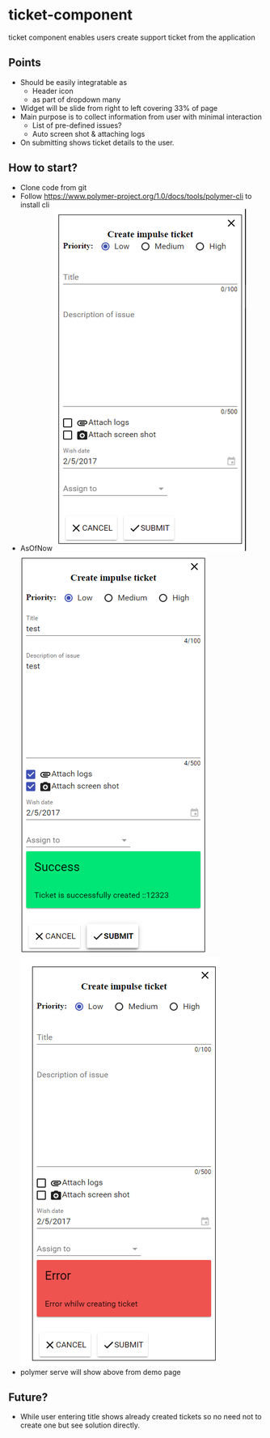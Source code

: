 # ticket-component
ticket component enables users create support ticket from the application

## Points
* Should be easily integratable as 
   * Header icon  
   * as part of dropdown many 
* Widget will be slide from right to left covering 33% of page
* Main purpose is to collect information from user with minimal interaction
  * List of pre-defined issues?
  * Auto screen shot & attaching logs  
* On submitting shows ticket details to the user.

## How to start?

*  Clone code from git
*  Follow https://www.polymer-project.org/1.0/docs/tools/polymer-cli to install cli
*  AsOfNow
![alt tag](https://github.com/kris444/ticket-component/blob/master/planning/sketches/ss1.PNG)
![alt tag](https://github.com/kris444/ticket-component/blob/master/planning/sketches/ss2.PNG)
![alt tag](https://github.com/kris444/ticket-component/blob/master/planning/sketches/ss3.PNG)
*  polymer serve will show above from demo page

## Future?
* While user entering title shows already created tickets so no need not to create one but see solution directly.